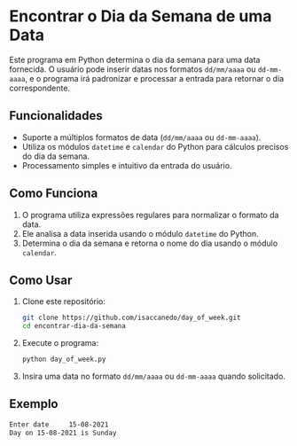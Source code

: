 # Encontrar o Dia da Semana de uma Data

Este programa em Python determina o dia da semana para uma data fornecida. O usuário pode inserir datas nos formatos `dd/mm/aaaa` ou `dd-mm-aaaa`, e o programa irá padronizar e processar a entrada para retornar o dia correspondente.

## Funcionalidades
- Suporte a múltiplos formatos de data (`dd/mm/aaaa` ou `dd-mm-aaaa`).
- Utiliza os módulos `datetime` e `calendar` do Python para cálculos precisos do dia da semana.
- Processamento simples e intuitivo da entrada do usuário.

## Como Funciona
1. O programa utiliza expressões regulares para normalizar o formato da data.
2. Ele analisa a data inserida usando o módulo `datetime` do Python.
3. Determina o dia da semana e retorna o nome do dia usando o módulo `calendar`.

## Como Usar
1. Clone este repositório:
    ```bash
    git clone https://github.com/isaccanedo/day_of_week.git
    cd encontrar-dia-da-semana
    ```
2. Execute o programa:
    ```bash
    python day_of_week.py
    ```
3. Insira uma data no formato `dd/mm/aaaa` ou `dd-mm-aaaa` quando solicitado.

## Exemplo
```bash
Enter date     15-08-2021
Day on 15-08-2021 is Sunday
